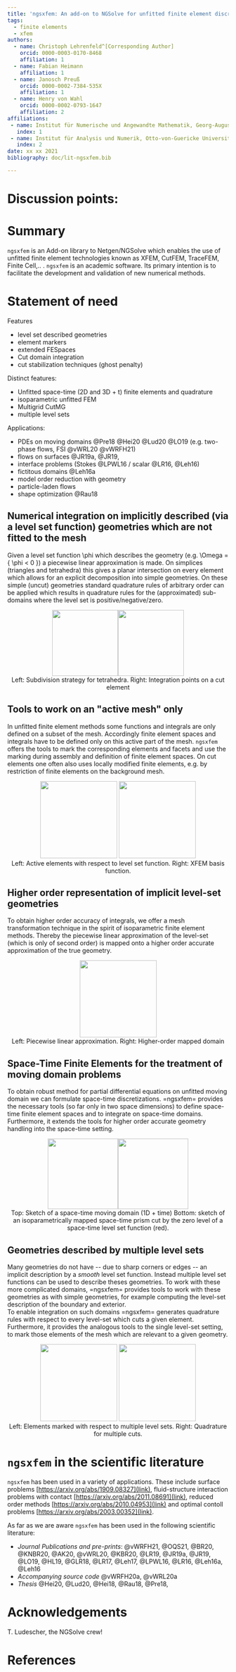 ```yaml
---
title: 'ngsxfem: An add-on to NGSolve for unfitted finite element discretizations'
tags:
  - finite elements
  - xfem
authors:
  - name: Christoph Lehrenfeld^[Corresponding Author]
    orcid: 0000-0003-0170-8468
    affiliation: 1
  - name: Fabian Heimann
    affiliation: 1
  - name: Janosch Preuß
    orcid: 0000-0002-7384-535X
    affiliation: 1
  - name: Henry von Wahl
    orcid: 0000-0002-0793-1647
    affiliation: 2
affiliations:
 - name: Institut für Numerische und Angewandte Mathematik, Georg-August Universität Göttingen
   index: 1
 - name: Institut für Analysis und Numerik, Otto-von-Guericke Universität, Magdeburg
   index: 2
date: xx xx 2021
bibliography: doc/lit-ngsxfem.bib

---
```


# Discussion points:

# Summary
`ngsxfem` is an Add-on library to Netgen/NGSolve which enables the use of unfitted finite element technologies known as XFEM, CutFEM, TraceFEM, Finite Cell,.. . `ngsxfem` is an academic software. Its primary intention is to facilitate the development and validation of new numerical methods.

# Statement of need

Features
* level set described geometries
* element markers
* extended FESpaces
* Cut domain integration
* cut stabilization techniques (ghost penalty)

Distinct features:
* Unfitted space-time (2D and 3D + t) finite elements and quadrature
* isoparametric unfitted FEM
* Multigrid CutMG
* multiple level sets

Applications:
* PDEs on moving domains @Pre18 @Hei20 @Lud20 @LO19 (e.g. two-phase flows, FSI @vWRL20 @vWRFH21) 
* flows on surfaces @JR19a, @JR19, 
* interface problems (Stokes @LPWL16 / scalar @LR16, @Leh16)
* fictitous domains @Leh16a
* model order reduction with geometry 
* particle-laden flows
* shape optimization @Rau18


## Numerical integration on implicitly described (via a level set function) geometries which are not fitted to the mesh
Given a level set function \phi which describes the geometry (e.g. \Omega = { \phi < 0 }) a piecewise linear approximation is made.
On simplices (triangles and tetrahedra) this gives a planar intersection on every element which allows for an explicit decomposition into simple geometries.
On these simple (uncut) geometries standard quadrature rules of arbitrary order can be applied which results in quadrature rules for the (approximated) sub-domains where the level set is positive/negative/zero.

<p align="center"><img src="graphics/cuttet.jpg" height="150"/><img src="graphics/cut_quadrature.png" height="150"/> <br>Left: Subdivision strategy for tetrahedra. Right: Integration points on a cut element</p>

## Tools to work on an "active mesh" only
In unfitted finite element methods some functions and integrals are only defined on a subset of the mesh. Accordingly finite element spaces and integrals have to be defined only on this active part of the mesh. 
`ngsxfem` offers the tools to mark the corresponding elements and facets and use the marking during assembly and definition of finite element spaces. 
On cut elements one often also uses locally modified finite elements, e.g. by restriction of finite elements on the background mesh.

<p align="center"><img src="graphics/unfittedmesh.jpg" height="175"/> <img src="graphics/xfem.jpg" height="175"/>  <br>Left: Active elements with respect to level set function. Right: XFEM basis function. </p> 


## Higher order representation of implicit level-set geometries 
To obtain higher order accuracy of integrals, we offer a mesh transformation technique in the spirit of isoparametric finite element methods. 
Thereby the piecewise linear approximation of the level-set (which is only of second order) is mapped onto a higher order accurate approximation of the true geometry.

<p align="center"><img src="graphics/lsetcurv.jpg" height="175"/> <br> Left: Piecewise linear approximation. Right: Higher-order mapped domain</p>

## Space-Time Finite Elements for the treatment of moving domain problems
To obtain robust method for partial differential equations on unfitted moving domain we can formulate space-time discretizations. =ngsxfem= provides the necessary tools (so far only in two space dimensions) to define space-time finite element spaces and to integrate on space-time domains. Furthermore, it extends the tools for higher order accurate geometry handling into the space-time setting.
<p align="center"><img src="graphics/spacetime1.png" height="160"/><img src="graphics/spacetime2.png" height="160"/> <br>Top: Sketch of a space-time moving domain (1D + time) Bottom: sketch of an isoparametrically mapped space-time prism cut by the zero level of a space-time level set function (red).</p> 

## Geometries described by multiple level sets
Many geometries do not have -- due to sharp corners or edges -- an implicit description by a *smooth* level set function. Instead multiple level set functions can be used to describe theses geometries. 
To work with these more complicated domains, =ngsxfem= provides tools to work with these geometries as with simple geometries, for example computing the level-set description of the boundary and exterior.  
To enable integration on such domains =ngsxfem= generates quadrature rules with respect to every level-set which cuts a given element. Furthermore, it provides the analogous tools to the single level-set setting, to mark those elements of the mesh which are relevant to a given geometry.

<p align="center"><img src="graphics/zdisc-cut-elements.png" height="175"/> <img src="graphics/cut_quadrature_mlset.png" height="175"/> <br>Left: Elements marked with respect to multiple level sets. Right: Quadrature for multiple cuts.</p> 


# `ngsxfem` in the scientific literature

`ngsxfem` has been used in a variety of applications. These include surface problems [https://arxiv.org/abs/1909.08327](link), fluid-structure interaction problems with contact [https://arxiv.org/abs/2011.08691](link), reduced order methods [https://arxiv.org/abs/2010.04953](link) and optimal contoll problems [https://arxiv.org/abs/2003.00352](link). 


As far as we are aware `ngsxfem` has been used in the following scientific literature:

* *Journal Publications and pre-prints*: @vWRFH21, @OQS21, @BR20, @KNBR20, @AK20, @vWRL20, @KBR20, @LR19, @JR19a, @JR19, @LO19, @HL19, @GLR18, @LR17, @Leh17, @LPWL16, @LR16, @Leh16a, @Leh16
* *Accompanying source code* @vWRFH20a, @vWRL20a
* *Thesis* @Hei20, @Lud20, @Hei18, @Rau18, @Pre18,

# Acknowledgements
T. Ludescher, the NGSolve crew!

# References
